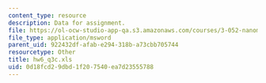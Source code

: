 ```yaml
---
content_type: resource
description: Data for assignment.
file: https://ol-ocw-studio-app-qa.s3.amazonaws.com/courses/3-052-nanomechanics-of-materials-and-biomaterials-spring-2007/0d18fcd29dbd1f207540ea7d23555788_hw6_q3c.xls
file_type: application/msword
parent_uid: 922432df-afab-e294-318b-a73cbb705744
resourcetype: Other
title: hw6_q3c.xls
uid: 0d18fcd2-9dbd-1f20-7540-ea7d23555788
---
```

